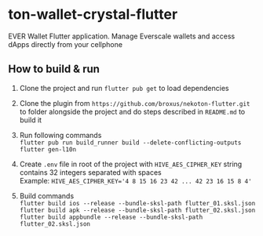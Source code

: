 # ton-wallet-crystal-flutter

EVER Wallet Flutter application. Manage Everscale wallets and access dApps directly from your cellphone

## How to build & run

1. Clone the project and run `flutter pub get` to load dependencies

2. Clone the plugin from `https://github.com/broxus/nekoton-flutter.git` to folder alongside the project and do steps described in `README.md` to build it

3. Run following commands  
   `flutter pub run build_runner build --delete-conflicting-outputs`  
   `flutter gen-l10n`

4. Create `.env` file in root of the project with `HIVE_AES_CIPHER_KEY` string contains 32 integers separated with spaces  
   Example: `HIVE_AES_CIPHER_KEY='4 8 15 16 23 42 ... 42 23 16 15 8 4'`

5. Build commands  
   `flutter build ios --release --bundle-sksl-path flutter_01.sksl.json`  
   `flutter build apk --release --bundle-sksl-path flutter_02.sksl.json`  
   `flutter build appbundle --release --bundle-sksl-path flutter_02.sksl.json`
